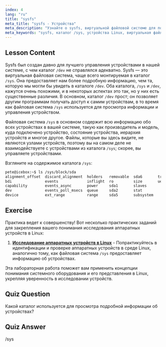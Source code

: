 ```yaml
---
index: 4
lang: "ru"
title: "sysfs"
meta_title: "sysfs - Устройства"
meta_description: "Узнайте о sysfs, виртуальной файловой системе для подробной информации и управления устройствами Linux. Разберитесь с /sys и /dev. Начните свой путь в Linux!"
meta_keywords: "sysfs, каталог /sys, устройства Linux, виртуальная файловая система, учебник Linux, руководство для начинающих"
---
```


## Lesson Content

Sysfs был создан давно для лучшего управления устройствами в нашей системе, с чем каталог `/dev` не справлялся адекватно. Sysfs — это виртуальная файловая система, чаще всего монтируемая в каталог `/sys`. Она предоставляет нам более подробную информацию, чем та, которую мы могли бы увидеть в каталоге `/dev`. Оба каталога, `/sys` и `/dev`, кажутся очень похожими, и в некоторых аспектах это так, но у них есть существенные различия. В основном, каталог `/dev` прост; он позволяет другим программам получать доступ к самим устройствам, в то время как файловая система `/sys` используется для просмотра информации и управления устройством.

Файловая система `/sys` в основном содержит всю информацию обо всех устройствах в вашей системе, такую как производитель и модель, куда подключено устройство, состояние устройства, иерархия устройств и многое другое. Файлы, которые вы здесь видите, не являются узлами устройств, поэтому вы на самом деле не взаимодействуете с устройствами из каталога `/sys`; скорее, вы управляете устройствами.

Взгляните на содержимое каталога `/sys`:

```bash
pete@icebox:~$ ls /sys/block/sda
alignment_offset  discard_alignment  holders   removable  sda6       trace
bdi               events             inflight  ro         size       uevent
capability        events_async       power     sda1       slaves
dev               events_poll_msecs  queue     sda2       stat
device            ext_range          range     sda5       subsystem
```

## Exercise

Практика ведет к совершенству! Вот несколько практических заданий для закрепления вашего понимания исследования аппаратных устройств в Linux:

1. **[Исследование аппаратных устройств в Linux](https://labex.io/ru/labs/comptia-explore-hardware-devices-in-linux-590861)** - Попрактикуйтесь в идентификации и проверке аппаратных устройств в среде Linux, аналогично тому, как файловая система `/sys` предоставляет информацию об устройствах.

Эта лабораторная работа поможет вам применить концепции понимания системного оборудования и его представления в Linux, укрепляя уверенность в исследовании устройств.

## Quiz Question

Какой каталог используется для просмотра подробной информации об устройствах?

## Quiz Answer

/sys
